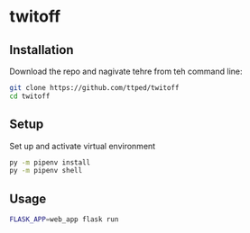 # twitoff

## Installation

Download the repo and nagivate tehre from teh command line:

```bash
git clone https://github.com/ttped/twitoff
cd twitoff
```

## Setup

Set up and activate virtual environment
```bash
py -m pipenv install
py -m pipenv shell
```

## Usage

```bash
FLASK_APP=web_app flask run
```
